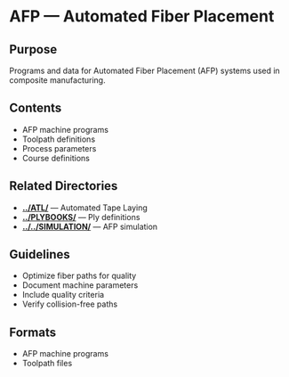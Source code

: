 # AFP — Automated Fiber Placement

## Purpose
Programs and data for Automated Fiber Placement (AFP) systems used in composite manufacturing.

## Contents
- AFP machine programs
- Toolpath definitions
- Process parameters
- Course definitions

## Related Directories
- **[../ATL/](../ATL/)** — Automated Tape Laying
- **[../PLYBOOKS/](../PLYBOOKS/)** — Ply definitions
- **[../../SIMULATION/](../../SIMULATION/)** — AFP simulation

## Guidelines
- Optimize fiber paths for quality
- Document machine parameters
- Include quality criteria
- Verify collision-free paths

## Formats
- AFP machine programs
- Toolpath files
